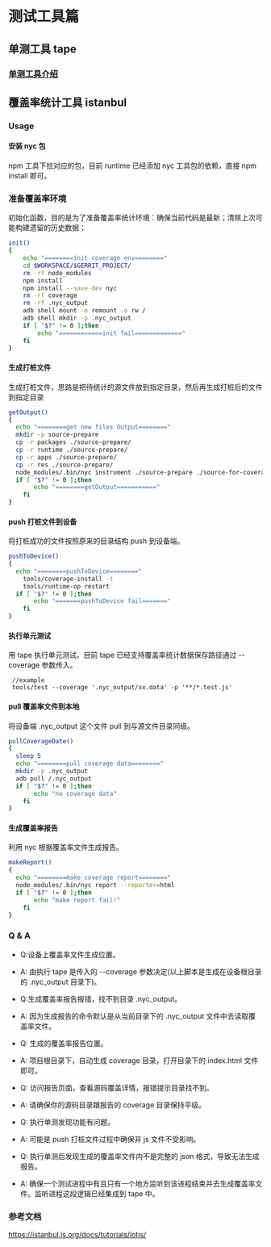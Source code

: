 # 测试工具篇

## 单测工具 tape

### [单测工具介绍](https://github.com/shadow-node/tape#tape)

## 覆盖率统计工具 istanbul

### Usage

#### 安装 nyc 包

npm 工具下拉对应的包，目前 runtime 已经添加 nyc 工具包的依赖，直接 npm install 即可。

### 准备覆盖率环境

初始化函数，目的是为了准备覆盖率统计环境：确保当前代码是最新；清除上次可能构建遗留的历史数据；
```bash
init()
{
    echo "========init coverage env========"
    cd $WORKSPACE/$GERRIT_PROJECT/
    rm -rf node_modules
    npm install
    npm install --save-dev nyc
    rm -rf coverage
    rm -rf .nyc_output
    adb shell mount -o remount -o rw /
    adb shell mkdir -p .nyc_output
    if [ "$?" != 0 ];then
        echo "============init fail============="
    fi
}
```

#### 生成打桩文件

生成打桩文件，思路是把待统计的源文件放到指定目录，然后再生成打桩后的文件到指定目录
```bash
getOutput()
{
  echo "========get new files Output========"
  mkdir -p source-prepare
  cp -r packages ./source-prepare/
  cp -r runtime ./source-prepare/
  cp -r apps ./source-prepare/
  cp -r res ./source-prepare/
  node_modules/.bin/nyc instrument ./source-prepare ./source-for-coverage
  if [ "$?" != 0 ];then
       echo "========getOutput==========="
    fi
}
```

#### push 打桩文件到设备

将打桩成功的文件按照原来的目录结构 push 到设备端。
```bash
pushToDevice()
{
  echo "========pushToDevice========"
    tools/coverage-install -t
    tools/runtime-op restart
  if [ "$?" != 0 ];then
       echo "=======pushToDevice fail======="
    fi
}
```

#### 执行单元测试

用 tape 执行单元测试。目前 tape 已经支持覆盖率统计数据保存路径通过 --coverage 参数传入。
```
 //example
 tools/test --coverage '.nyc_output/xx.data' -p '**/*.test.js'
```
#### pull 覆盖率文件到本地

将设备端 .nyc_output 这个文件 pull 到与源文件目录同级。
```bash
pullCoverageDate()
{
  sleep 5
  echo "========pull coverage data========"
  mkdir -p .nyc_output
  adb pull /.nyc_output 
  if [ "$?" != 0 ];then
       echo "no coverage data"
    fi
}
```
#### 生成覆盖率报告

利用 nyc 根据覆盖率文件生成报告。
```bash
makeReport()
{
  echo "========make coverage report========"
  node_modules/.bin/nyc report --reporter=html
  if [ "$?" != 0 ];then
       echo "make report fail!"
    fi
}
```

### Q & A

- Q:设备上覆盖率文件生成位置。
- A: 由执行 tape 是传入的 --coverage 参数决定(以上脚本是生成在设备根目录的 .nyc_output 目录下)。

- Q:生成覆盖率报告报错，找不到目录 .nyc_output。
- A: 因为生成报告的命令默认是从当前目录下的 .nyc_output 文件中去读取覆盖率文件。

- Q: 生成的覆盖率报告位置。
- A: 项目根目录下，自动生成 coverage 目录，打开目录下的 index.html 文件即可。

- Q: 访问报告页面，查看源码覆盖详情，报错提示目录找不到。
- A: 请确保你的源码目录跟报告的 coverage 目录保持平级。

- Q: 执行单测发现功能有问题。
- A: 可能是 push 打桩文件过程中确保非 js 文件不受影响。

- Q: 执行单测后发现生成的覆盖率文件内不是完整的 json 格式，导致无法生成报告。
- A: 确保一个测试进程中有且只有一个地方监听到该进程结束并去生成覆盖率文件。监听进程这段逻辑已经集成到 tape 中。


### 参考文档
https://istanbul.js.org/docs/tutorials/iotjs/